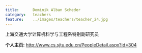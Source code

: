 ```yaml
---
title:		Dominik Alban Scheder
category:	teachers
feature:	../images/teachers/teacher_24.jpg
---
```


<p>上海交通大学计算机科学与工程系特别副研究员</p>
<p></p>
<p><b>个人主页:</b>
<a href="http://www.cs.sjtu.edu.cn/PeopleDetail.aspx?id=304">http://www.cs.sjtu.edu.cn/PeopleDetail.aspx?id=304</a></p>


